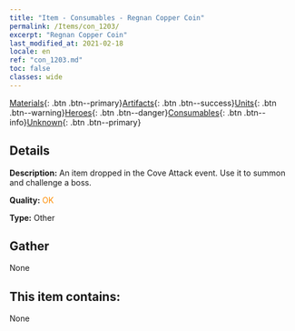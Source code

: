 ```yaml
---
title: "Item - Consumables - Regnan Copper Coin"
permalink: /Items/con_1203/
excerpt: "Regnan Copper Coin"
last_modified_at: 2021-02-18
locale: en
ref: "con_1203.md"
toc: false
classes: wide
---
```

 [Materials](/Items/){: .btn .btn--primary}[Artifacts](/Items/Artifacts/){: .btn .btn--success}[Units](/Items/Units/){: .btn .btn--warning}[Heroes](/Items/Heroes/){: .btn .btn--danger}[Consumables](/Items/Consumables/){: .btn .btn--info}[Unknown](/Items/Unknown/){: .btn .btn--primary}

## Details
 **Description:** An item dropped in the Cove Attack event. Use it to summon and challenge a boss.

 **Quality:** <span style="color: #FF8C00">OK</span>

 **Type:** Other

## Gather

  None

## This item contains:

  None

